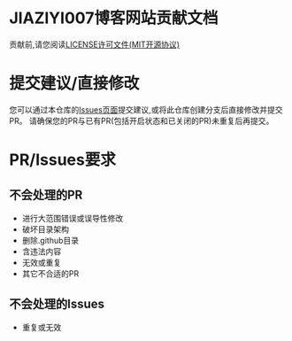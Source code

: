 # JIAZIYI007博客网站贡献文档

贡献前,请您阅读[LICENSE许可文件(MIT开源协议)](https://github.com/JIAZIYI007/JIAZIYI007.github.io/blob/main/LICENSE)

# 提交建议/直接修改

您可以通过本仓库的[Issues页面](https://github.com/JIAZIYI007/JIAZIYI007.github.io/issues)提交建议,或将此仓库创建分支后直接修改并提交PR。
请确保您的PR与已有PR(包括开启状态和已关闭的PR)未重复后再提交。

# PR/Issues要求
## 不会处理的PR

- 进行大范围错误或误导性修改
- 破坏目录架构
- 删除.github目录
- 含违法内容
- 无效或重复
- 其它不合适的PR

## 不会处理的Issues
- 重复或无效
